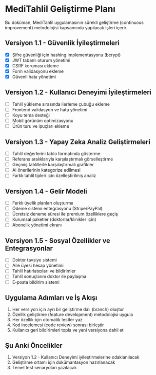 # MediTahlil Geliştirme Planı

Bu doküman, MediTahlil uygulamasının sürekli geliştirme (continuous improvement) metodolojisi kapsamında yapılacak işleri içerir.

## Versiyon 1.1 - Güvenlik İyileştirmeleri

- [x] Şifre güvenliği için hashing implementasyonu (bcrypt)
- [x] JWT tabanlı oturum yönetimi 
- [x] CSRF koruması ekleme
- [x] Form validasyonu ekleme
- [x] Güvenli hata yönetimi

## Versiyon 1.2 - Kullanıcı Deneyimi İyileştirmeleri

- [ ] Tahlil yükleme sırasında ilerleme çubuğu ekleme
- [ ] Frontend validasyon ve hata yönetimi
- [ ] Koyu tema desteği
- [ ] Mobil görünüm optimizasyonu
- [ ] Ürün turu ve ipuçları ekleme

## Versiyon 1.3 - Yapay Zeka Analiz Geliştirmeleri

- [ ] Tahlil değerlerini tablo formatında gösterme
- [ ] Referans aralıklarıyla karşılaştırmalı görselleştirme
- [ ] Geçmiş tahlillerle karşılaştırmalı grafikler
- [ ] AI önerilerinin kategorize edilmesi
- [ ] Farklı tahlil tipleri için özelleştirilmiş analiz

## Versiyon 1.4 - Gelir Modeli

- [ ] Farklı üyelik planları oluşturma
- [ ] Ödeme sistemi entegrasyonu (Stripe/PayPal)
- [ ] Ücretsiz deneme süresi ile premium özelliklere geçiş
- [ ] Kurumsal paketler (doktorlar/klinikler için)
- [ ] Abonelik yönetimi ekranı

## Versiyon 1.5 - Sosyal Özellikler ve Entegrasyonlar

- [ ] Doktor tavsiye sistemi
- [ ] Aile üyesi hesap yönetimi
- [ ] Tahlil hatırlatıcıları ve bildirimler
- [ ] Tahlil sonuçlarını doktor ile paylaşma
- [ ] E-posta bildirim sistemi

## Uygulama Adımları ve İş Akışı

1. Her versiyon için ayrı bir geliştirme dalı (branch) oluştur
2. Özellik geliştirme (feature development) metodolojisi uygula
3. Her özellik için otomatik testler yaz
4. Kod incelemesi (code review) sonrası birleştir
5. Kullanıcı geri bildirimleri topla ve yeni versiyona dahil et

## Şu Anki Öncelikler

1. Versiyon 1.2 - Kullanıcı Deneyimi iyileştirmelerine odaklanılacak
2. Geliştirme ortamı için dokümantasyon hazırlanacak
3. Temel test senaryoları yazılacak